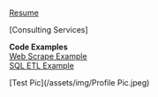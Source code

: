 [Resume]()  

[Consulting Services]

**Code Examples**  
[Web Scrape Example](/docs/web_scrape_r.html)  
[SQL ETL Example]()  

[Test Pic](/assets/img/Profile Pic.jpeg)

